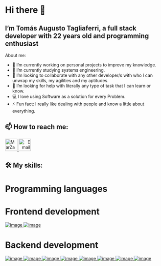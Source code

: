 # Hi there 👋
## I’m Tomás Augusto Tagliaferri, a full stack developer with 22 years old and programming enthusiast 

About me:

- 🔭 I’m currently working on personal projects to improve my knowledge.
- 🌱 I’m currently studying systems engineering.
- 👯 I’m looking to collaborate with any other developer/s with who I can unwrap my skills, my agilities and my aptitudes.
- 🤔 I’m looking for help with literally any type of task that I can learn or know. 
- 💻 I love using Software as a solution for every Problem.
- ⚡ Fun fact: I really like dealing with people and know a little about everything.

## 📫 How to reach me:
<p>
    <a href="https://www.linkedin.com/in/tomastagliaferri-fullstack/">
        <img src="https://www.vectorlogo.zone/logos/linkedin/linkedin-icon.svg" alt="MarZanett LinkedIn Profile" height="40" width="40">
    </a> 
    <a align='right' href="mailto:tomitaglia2000@gmail.com">
        <img alt="Email" src="https://www.vectorlogo.zone/logos/gmail/gmail-icon.svg" height="40" width="40"/>
    </a>  
</p>

## 🛠 My skills:
<link rel="stylesheet" href="https://cdn.jsdelivr.net/gh/devicons/devicon@v2.15.1/devicon.min.css">
<p>
    <h1>Programming languages</h1>
    <i class="devicon-javascript-plain colored"></i>
    <h1>Frontend development</h1>
    <a href="#">
        <img src="https://icongr.am/devicon/css3-original-wordmark.svg?size=60&color=30494f" alt="image">
    </a>
    <a href="#">
        <img src="https://icongr.am/devicon/html5-original-wordmark.svg?size=60&color=30494f" alt="image">
    </a>
    <h1>Backend development</h1>
    <a href="#">
        <img src="https://icongr.am/devicon/express-original-wordmark.svg?size=60&color=30494f" alt="image">
    </a>
    <a href="#">
        <img src="https://icongr.am/devicon/nodejs-original-wordmark.svg?size=60&color=30494f" alt="image">
    </a>
    <a href="#">
        <img src="https://icongr.am/devicon/git-original-wordmark.svg?size=60&color=30494f" alt="image">
    </a>
    <a href="#">
        <img src="https://icongr.am/devicon/npm-original-wordmark.svg?size=60&color=30494f" alt="image">
    </a>
    <a href="#">
        <img src="https://icongr.am/devicon/postgresql-original-wordmark.svg?size=60&color=30494f" alt="image">
    </a>
    <a href="#">
        <img src="https://icongr.am/devicon/react-original-wordmark.svg?size=60&color=30494f" alt="image">
    </a>
    <a href="#">
        <img src="https://icongr.am/devicon/sequelize-original-wordmark.svg?size=60&color=30494f" alt="image">
    </a>
    <a href="#">
        <img src="https://icongr.am/devicon/bootstrap-plain-wordmark.svg?size=60&color=30494f" alt="image">
    </a>
</p>